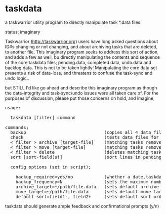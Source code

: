 # taskdata
a taskwarrior utility program to directly manipulate task *.data files

status: imaginary

Taskwarrior (http://taskwarrior.org) users have long asked questions about ID#s changing or not changing, and about archiving tasks that are deleted, to another file. This imaginary program seeks to address this sort of action, and adds a few as well, bu directly manipulating the contents and sequence of the core taskdata files; pending.data, completed.data, undo.data and backlog.data. This is not to be taken lightly! Manipulating the core data set presents a risk of data-loss, and threatens to confuse the task-sync and undo logic.. 

but STILL I'd like go ahead and describe this imaginary program as though the data-integrity and task-sync/undo issues were all taken care of. For the purposes of discussion, please put those concerns on hold, and imagine;

<pre>
usage:

  taskdata [filter] command

commands;
  backup                              (copies all 4 data files +.taskrc to a dated-taskdata.gz (or .zip) file)
  check                               (tests data files for errors, format compliance, dupe-uuids, etc)
  < filter > archive [target-file]    (matching tasks removed from completed.data and appended to target-file)
  < filter > move [target-file]       (matching tasks removed from pending.data and appended to target-file)
  < filter > delete                   (deletes matching tasks from completed.data)
  sort [sort-field(s)]                (sort lines in pending.data, according to task sort-field(s))
  
  config options (set in script);
  
    backup_required=yes/no            (whether a date.taskdata.gz file must be present, before proceding)
    backup_frequency=N                (sets the maximum number of days between backups (0 = every time, auto)
    archive_target=~/path/file.data   (sets default archive target file)
    move_target=~/path/file.data      (sets default move target file)
    default_sort=field1-, field2+     (sets default sort order, defined like tasks report.X.sort= config)
</pre>
  
  taskdata should generate ample feedback and confirmational prompts (y/n)



